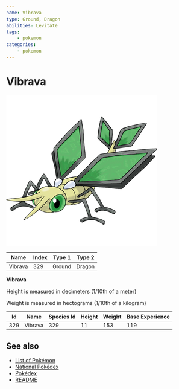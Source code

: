 ```yaml
---
name: Vibrava
type: Ground, Dragon
abilities: Levitate
tags:
    - pokemon
categories:
    - pokemon
---
```


# Vibrava


![Vibrava](images/329.png)

| **Name** | **Index** | **Type 1** | **Type 2** |
|----|----|----|----|
| Vibrava | 329 | Ground | Dragon  |

**Vibrava** 


Height is measured in decimeters (1/10th of a meter)

Weight is measured in hectograms (1/10th of a kilogram)

| **Id** | **Name** | **Species Id** | **Height** | **Weight** | **Base Experience** |
|--------|----------|----------------|------------|------------|---------------------|
| 329 | Vibrava | 329 | 11 | 153 | 119 |


## See also

- [List of Pokémon](../pokemon.md)
- [National Pokédex](../national_pokedex.md)
- [Pokédex](../pokedex.md)
- [README](../README.md)
